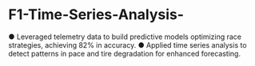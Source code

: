 # F1-Time-Series-Analysis-
● Leveraged telemetry data to build predictive models optimizing race strategies, achieving 82% in accuracy.  ● Applied time series analysis to detect patterns in pace and tire degradation for enhanced forecasting. 
